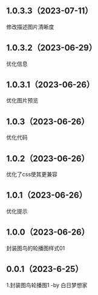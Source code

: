 ## 1.0.3.3（2023-07-11）
修改描述图片清晰度
## 1.0.3.2（2023-06-29）
优化信息
## 1.0.3.1（2023-06-26）
优化图片预览
## 1.0.3（2023-06-26）
优化代码
## 1.0.2（2023-06-26）
优化了css使其更兼容
## 1.0.1（2023-06-26）
优化提示
## 1.0.0（2023-06-26）
封装图鸟的轮播图样式01
## 0.0.1（2023-6-25）
1.封装图鸟轮播图1
-by 白日梦想家